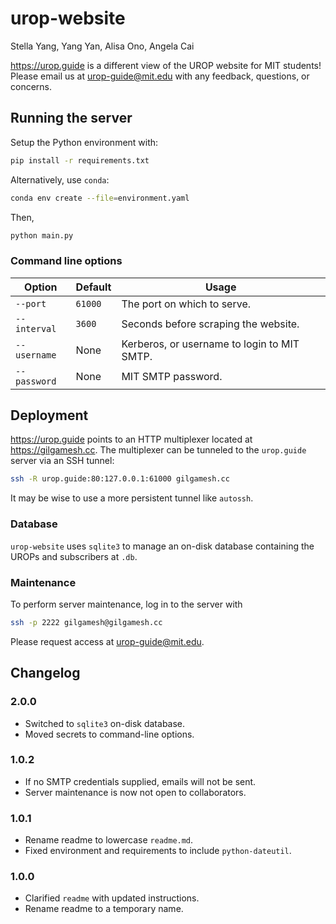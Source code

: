# urop-website

Stella Yang, Yang Yan, Alisa Ono, Angela Cai

<https://urop.guide> is a different view of the UROP website for MIT students! Please email us at urop-guide@mit.edu with any feedback, questions, or concerns.

## Running the server

Setup the Python environment with:

```bash
pip install -r requirements.txt
```

Alternatively, use `conda`:

```bash
conda env create --file=environment.yaml
```

Then,

```bash
python main.py
```

### Command line options

Option|Default|Usage
-|-|-
`--port`|`61000`|The port on which to serve.
`--interval`|`3600`|Seconds before scraping the website.
`--username`|None|Kerberos, or username to login to MIT SMTP.
`--password`|None|MIT SMTP password.

## Deployment

<https://urop.guide> points to an HTTP multiplexer located at <https://gilgamesh.cc>. The multiplexer can be tunneled to the `urop.guide` server via an SSH tunnel:

```bash
ssh -R urop.guide:80:127.0.0.1:61000 gilgamesh.cc
```

It may be wise to use a more persistent tunnel like `autossh`.

### Database

`urop-website` uses `sqlite3` to manage an on-disk database containing the UROPs and subscribers at `.db`.

### Maintenance

To perform server maintenance, log in to the server with

```bash
ssh -p 2222 gilgamesh@gilgamesh.cc
```

Please request access at urop-guide@mit.edu.

## Changelog

### 2.0.0

* Switched to `sqlite3` on-disk database.
* Moved secrets to command-line options.

### 1.0.2

* If no SMTP credentials supplied, emails will not be sent.
* Server maintenance is now not open to collaborators.

### 1.0.1

* Rename readme to lowercase `readme.md`.
* Fixed environment and requirements to include `python-dateutil`.

### 1.0.0

* Clarified `readme` with updated instructions.
* Rename readme to a temporary name.
